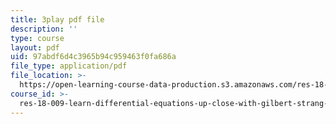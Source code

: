 ```yaml
---
title: 3play pdf file
description: ''
type: course
layout: pdf
uid: 97abdf6d4c3965b94c959463f0fa686a
file_type: application/pdf
file_location: >-
  https://open-learning-course-data-production.s3.amazonaws.com/res-18-009-learn-differential-equations-up-close-with-gilbert-strang-and-cleve-moler-fall-2015/97abdf6d4c3965b94c959463f0fa686a_u_XsCvhzzbg.pdf
course_id: >-
  res-18-009-learn-differential-equations-up-close-with-gilbert-strang-and-cleve-moler-fall-2015
---
```

